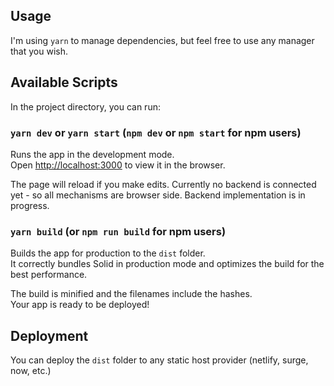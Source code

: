 ## Usage

I'm using `yarn` to manage dependencies, but feel free to use any manager that you wish.

## Available Scripts

In the project directory, you can run:

### `yarn dev` or `yarn start` (`npm dev` or `npm start` for npm users)

Runs the app in the development mode.<br>
Open [http://localhost:3000](http://localhost:3000) to view it in the browser.

The page will reload if you make edits. Currently no backend is connected yet - so all mechanisms are browser side. Backend implementation is in progress.<br>

### `yarn build` (or `npm run build` for npm users)

Builds the app for production to the `dist` folder.<br>
It correctly bundles Solid in production mode and optimizes the build for the best performance.

The build is minified and the filenames include the hashes.<br>
Your app is ready to be deployed!

## Deployment

You can deploy the `dist` folder to any static host provider (netlify, surge, now, etc.)
